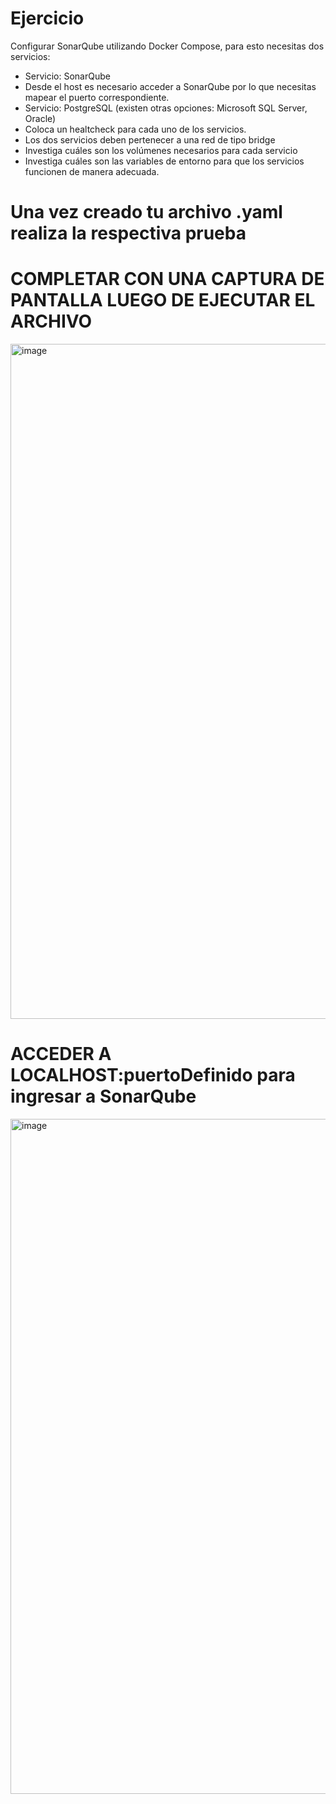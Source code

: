 # Ejercicio
Configurar SonarQube utilizando Docker Compose, para esto necesitas dos servicios:
- Servicio: SonarQube
- Desde el host es necesario acceder a SonarQube por lo que necesitas mapear el puerto correspondiente.
- Servicio: PostgreSQL (existen otras opciones: Microsoft SQL Server, Oracle)
- Coloca un healtcheck para cada uno de los servicios.
- Los dos servicios deben pertenecer a una red de tipo bridge
- Investiga cuáles son los volúmenes necesarios para cada servicio
- Investiga cuáles son las variables de entorno para que los servicios funcionen de manera adecuada.
  
# Una vez creado tu archivo .yaml realiza la respectiva prueba 
# COMPLETAR CON UNA CAPTURA DE PANTALLA LUEGO DE EJECUTAR EL ARCHIVO
<img width="1920" height="1080" alt="image" src="https://github.com/user-attachments/assets/cc5ba682-a7be-4035-924d-865777bbbcbc" />


# ACCEDER A LOCALHOST:puertoDefinido para ingresar a SonarQube
<img width="1920" height="1080" alt="image" src="https://github.com/user-attachments/assets/8aaa556d-44ac-46fe-9e62-0a3827dbe260" />
